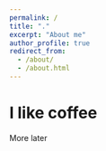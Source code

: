 ```yaml
---
permalink: /
title: "."
excerpt: "About me"
author_profile: true
redirect_from: 
  - /about/
  - /about.html
---
```


I like coffee
======
More later
